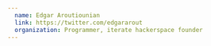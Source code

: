 ```yaml
---
  name: Edgar Aroutiounian
  link: https://twitter.com/edgararout
  organization: Programmer, iterate hackerspace founder
---
```

